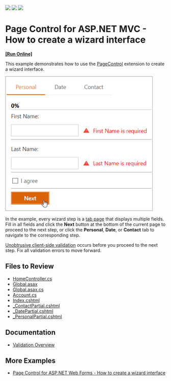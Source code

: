 <!-- default badges list -->
![](https://img.shields.io/endpoint?url=https://codecentral.devexpress.com/api/v1/VersionRange/128552735/17.2.3%2B)
[![](https://img.shields.io/badge/Open_in_DevExpress_Support_Center-FF7200?style=flat-square&logo=DevExpress&logoColor=white)](https://supportcenter.devexpress.com/ticket/details/E3403)
[![](https://img.shields.io/badge/📖_How_to_use_DevExpress_Examples-e9f6fc?style=flat-square)](https://docs.devexpress.com/GeneralInformation/403183)
<!-- default badges end -->
# Page Control for ASP.NET MVC - How to create a wizard interface
<!-- run online -->
**[[Run Online]](https://codecentral.devexpress.com/e3403/)**
<!-- run online end -->

This example demonstrates how to use the [PageControl](https://docs.devexpress.com/AspNetMvc/8970/components/site-navigation-and-layout/pagecontrol?p=netframework) extension to create a wizard interface.

![Create a Wizard](result.png)

In the example, every wizard step is a [tab page](https://docs.devexpress.com/AspNetMvc/DevExpress.Web.Mvc.MVCxTabPage) that displays multiple fields. Fill in all fields and click the **Next** button at the bottom of the current page to proceed to the next step, or click the **Personal**, **Date**, or **Contact** tab to navigate to the corresponding step.

[Unobtrusive client-side validation](https://docs.devexpress.com/AspNetMvc/12060/components/data-editors-extensions/common-concepts/validation/unobtrusive-client-validation) occurs before you proceed to the next step. Fix all validation errors to move forward.

## Files to Review

* [HomeController.cs](./CS/E3403/Controllers/HomeController.cs)
* [Global.asax](./CS/E3403/Global.asax)
* [Global.asax.cs](./CS/E3403/Global.asax.cs)
* [Account.cs](./CS/E3403/Models/Account.cs)
* [Index.cshtml](./CS/E3403/Views/Home/Index.cshtml)
* [_ContactPartial.cshtml](./CS/E3403/Views/Home/_ContactPartial.cshtml)
* [_DatePartial.cshtml](./CS/E3403/Views/Home/_DatePartial.cshtml)
* [_PersonalPartial.cshtml](./CS/E3403/Views/Home/_PersonalPartial.cshtml)

## Documentation

- [Validation Overview](https://docs.devexpress.com/AspNetMvc/12309/components/data-editors-extensions/common-concepts/validation/validation-overview)

## More Examples

- [Page Control for ASP.NET Web Forms - How to create a wizard interface](https://github.com/DevExpress-Examples/asp-net-web-forms-page-control-create-a-wizard)

